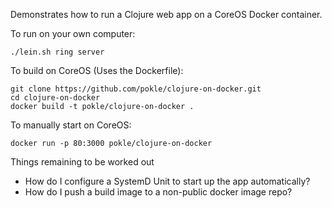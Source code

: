 Demonstrates how to run a Clojure web app on a CoreOS Docker container.

To run on your own computer:

    ./lein.sh ring server

To build on CoreOS (Uses the Dockerfile):

	git clone https://github.com/pokle/clojure-on-docker.git
	cd clojure-on-docker
	docker build -t pokle/clojure-on-docker .

To manually start on CoreOS:

	docker run -p 80:3000 pokle/clojure-on-docker

Things remaining to be worked out

- How do I configure a SystemD Unit to start up the app automatically?
- How do I push a build image to a non-public docker image repo?


